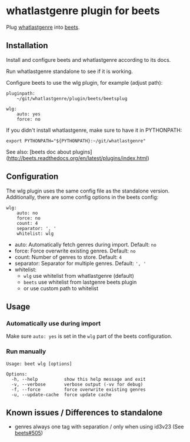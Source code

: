 # whatlastgenre plugin for beets

Plug [whatlastgenre](https://github.com/YetAnotherNerd/whatlastgenre)
into [beets](https://github.com/sampsyo/beets).


## Installation

Install and configure beets and whatlastgenre according to its docs.

Run whatlastgenre standalone to see if it is working.

Configure beets to use the wlg plugin, for example (adjust path):

    pluginpath:
        ~/git/whatlastgenre/plugin/beets/beetsplug

    wlg:
        auto: yes
        force: no

If you didn't install whatlastgenre, make sure to have it in PYTHONPATH:

    export PYTHONPATH="${PYTHONPATH}:~/git/whatlastgenre"

See also: [beets doc about plugins]
(http://beets.readthedocs.org/en/latest/plugins/index.html)


## Configuration

The wlg plugin uses the same config file as the standalone version.
Additionally, there are some config options in the beets config:

    wlg:
        auto: no
        force: no
        count: 4
        separator: ', '
        whitelist: wlg

* auto: Automatically fetch genres during import. Default: `no`
* force: Force overwrite existing genres. Default: `no`
* count: Number of genres to store. Default: `4`
* separator: Separator for multiple genres. Default: `', '`
* whitelist:
    * `wlg` use whitelist from whatlastgenre (default)
    * `beets` use whitelist from lastgenre beets plugin
    * or use custom path to whitelist


## Usage

### Automatically use during import
Make sure `auto: yes` is set in the `wlg` part of the beets configuration.

### Run manually

    Usage: beet wlg [options]

    Options:
      -h, --help          show this help message and exit
      -v, --verbose       verbose output (-vv for debug)
      -f, --force         force overwrite existing genres
      -u, --update-cache  force update cache


## Known issues / Differences to standalone

* genres always one tag with separation / only when using id3v23
(See [beets#505](https://github.com/sampsyo/beets/issues/505))
